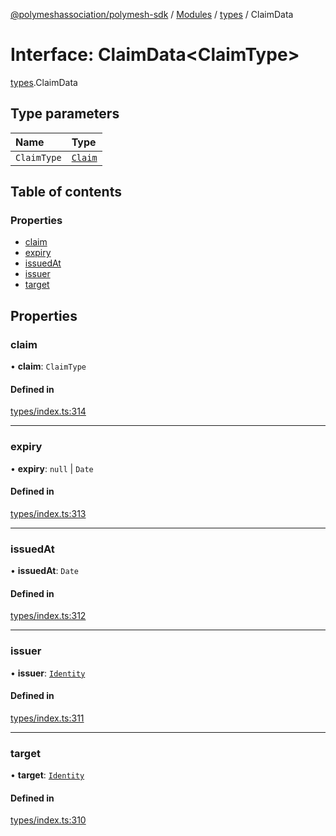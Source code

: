 [@polymeshassociation/polymesh-sdk](../README.md) / [Modules](../modules.md) / [types](../modules/types.md) / ClaimData

# Interface: ClaimData<ClaimType\>

[types](../modules/types.md).ClaimData

## Type parameters

| Name | Type |
| :------ | :------ |
| `ClaimType` | [`Claim`](../modules/types.md#claim) |

## Table of contents

### Properties

- [claim](types.ClaimData.md#claim)
- [expiry](types.ClaimData.md#expiry)
- [issuedAt](types.ClaimData.md#issuedat)
- [issuer](types.ClaimData.md#issuer)
- [target](types.ClaimData.md#target)

## Properties

### claim

• **claim**: `ClaimType`

#### Defined in

[types/index.ts:314](https://github.com/PolymathNetwork/polymesh-sdk/blob/31dfa0dc/src/types/index.ts#L314)

___

### expiry

• **expiry**: ``null`` \| `Date`

#### Defined in

[types/index.ts:313](https://github.com/PolymathNetwork/polymesh-sdk/blob/31dfa0dc/src/types/index.ts#L313)

___

### issuedAt

• **issuedAt**: `Date`

#### Defined in

[types/index.ts:312](https://github.com/PolymathNetwork/polymesh-sdk/blob/31dfa0dc/src/types/index.ts#L312)

___

### issuer

• **issuer**: [`Identity`](../classes/api_entities_Identity.Identity.md)

#### Defined in

[types/index.ts:311](https://github.com/PolymathNetwork/polymesh-sdk/blob/31dfa0dc/src/types/index.ts#L311)

___

### target

• **target**: [`Identity`](../classes/api_entities_Identity.Identity.md)

#### Defined in

[types/index.ts:310](https://github.com/PolymathNetwork/polymesh-sdk/blob/31dfa0dc/src/types/index.ts#L310)
